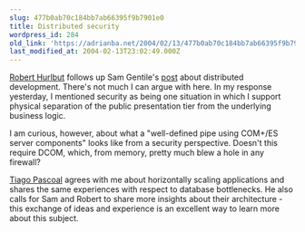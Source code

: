 ```yaml
---
slug: 477b0ab70c184bb7ab66395f9b7901e0
title: Distributed security
wordpress_id: 284
old_link: 'https://adrianba.net/2004/02/13/477b0ab70c184bb7ab66395f9b7901e0/'
last_modified_at: 2004-02-13T23:02:49.000Z
---
```


[
Robert Hurlbut](http://weblogs.asp.net/rhurlbut/archive/2004/02/12/71854.aspx) follows up Sam Gentile's
[post](http://samgentile.com/blog/archive/2004/02/12/11304.aspx)
about distributed development. There's not much I can argue with
here. In my response yesterday, I mentioned security as being one
situation in which I support physical separation of the public
presentation tier from the underlying business logic.

I am curious, however, about what a "well-defined pipe using
COM+/ES server components" looks like from a security perspective.
Doesn't this require DCOM, which, from memory, pretty much blew a
hole in any firewall?

[
Tiago Pascoal](http://weblogs.asp.net/tspascoal/archive/2004/02/13/72424.aspx) agrees with me about horizontally scaling
applications and shares the same experiences with respect to
database bottlenecks. He also calls for Sam and Robert to share
more insights about their architecture - this exchange of ideas and
experience is an excellent way to learn more about this
subject.
